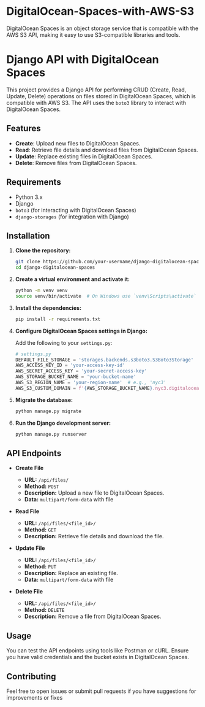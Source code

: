 # DigitalOcean-Spaces-with-AWS-S3
DigitalOcean Spaces is an object storage service that is compatible with the AWS S3 API, making it easy to use S3-compatible libraries and tools. 

# Django API with DigitalOcean Spaces

This project provides a Django API for performing CRUD (Create, Read, Update, Delete) operations on files stored in DigitalOcean Spaces, which is compatible with AWS S3. The API uses the `boto3` library to interact with DigitalOcean Spaces.

## Features

- **Create**: Upload new files to DigitalOcean Spaces.
- **Read**: Retrieve file details and download files from DigitalOcean Spaces.
- **Update**: Replace existing files in DigitalOcean Spaces.
- **Delete**: Remove files from DigitalOcean Spaces.

## Requirements

- Python 3.x
- Django
- `boto3` (for interacting with DigitalOcean Spaces)
- `django-storages` (for integration with Django)

## Installation

1. **Clone the repository:**

    ```bash
    git clone https://github.com/your-username/django-digitalocean-spaces.git
    cd django-digitalocean-spaces
    ```

2. **Create a virtual environment and activate it:**

    ```bash
    python -m venv venv
    source venv/bin/activate  # On Windows use `venv\Scripts\activate`
    ```

3. **Install the dependencies:**

    ```bash
    pip install -r requirements.txt
    ```

4. **Configure DigitalOcean Spaces settings in Django:**

    Add the following to your `settings.py`:

    ```python
    # settings.py
    DEFAULT_FILE_STORAGE = 'storages.backends.s3boto3.S3Boto3Storage'
    AWS_ACCESS_KEY_ID = 'your-access-key-id'
    AWS_SECRET_ACCESS_KEY = 'your-secret-access-key'
    AWS_STORAGE_BUCKET_NAME = 'your-bucket-name'
    AWS_S3_REGION_NAME = 'your-region-name'  # e.g., 'nyc3'
    AWS_S3_CUSTOM_DOMAIN = f'{AWS_STORAGE_BUCKET_NAME}.nyc3.digitaloceanspaces.com'
    ```

5. **Migrate the database:**

    ```bash
    python manage.py migrate
    ```

6. **Run the Django development server:**

    ```bash
    python manage.py runserver
    ```

## API Endpoints

- **Create File**
    - **URL:** `/api/files/`
    - **Method:** `POST`
    - **Description:** Upload a new file to DigitalOcean Spaces.
    - **Data:** `multipart/form-data` with file

- **Read File**
    - **URL:** `/api/files/<file_id>/`
    - **Method:** `GET`
    - **Description:** Retrieve file details and download the file.
    
- **Update File**
    - **URL:** `/api/files/<file_id>/`
    - **Method:** `PUT`
    - **Description:** Replace an existing file.
    - **Data:** `multipart/form-data` with file

- **Delete File**
    - **URL:** `/api/files/<file_id>/`
    - **Method:** `DELETE`
    - **Description:** Remove a file from DigitalOcean Spaces.

## Usage

You can test the API endpoints using tools like Postman or cURL. Ensure you have valid credentials and the bucket exists in DigitalOcean Spaces.

## Contributing

Feel free to open issues or submit pull requests if you have suggestions for improvements or fixes
